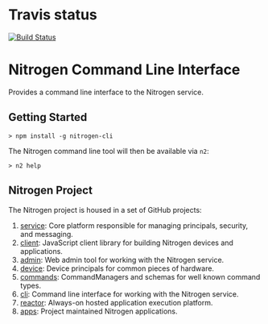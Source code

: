# Travis status

[![Build Status](https://travis-ci.org/irjudson/cli.svg?branch=filestore)](https://travis-ci.org/irjudson/cli)

# Nitrogen Command Line Interface 

Provides a command line interface to the Nitrogen service.

## Getting Started

`> npm install -g nitrogen-cli`

The Nitrogen command line tool will then be available via `n2`:

`> n2 help`

## Nitrogen Project

The Nitrogen project is housed in a set of GitHub projects:

1. [service](https://github.com/nitrogenjs/service): Core platform responsible for managing principals, security, and messaging.
2. [client](https://github.com/nitrogenjs/client): JavaScript client library for building Nitrogen devices and applications.
3. [admin](https://github.com/nitrogenjs/admin): Web admin tool for working with the Nitrogen service.
4. [device](https://github.com/nitrogenjs/devices): Device principals for common pieces of hardware.
5. [commands](https://github.com/nitrogenjs/commands): CommandManagers and schemas for well known command types.
6. [cli](https://github.com/nitrogenjs/cli): Command line interface for working with the Nitrogen service.
7. [reactor](https://github.com/nitrogenjs/reactor): Always-on hosted application execution platform.
8. [apps](https://github.com/nitrogenjs/apps): Project maintained Nitrogen applications.
